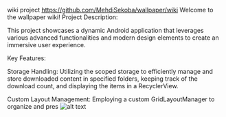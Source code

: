 wiki project 
https://github.com/MehdiSekoba/wallpaper/wiki
Welcome to the wallpaper wiki! Project Description:

This project showcases a dynamic Android application that leverages various advanced functionalities and modern design elements to create an immersive user experience.

Key Features:

Storage Handling: Utilizing the scoped storage to efficiently manage and store downloaded content in specified folders, keeping track of the download count, and displaying the items in a RecyclerView.

Custom Layout Management: Employing a custom GridLayoutManager to organize and pres
![alt text](https://bayanbox.ir/view/4895536225275684723/Screenshot-2024-01-04-10-19-53-001-com.mehdisekoba.wallpaper.jpg)
